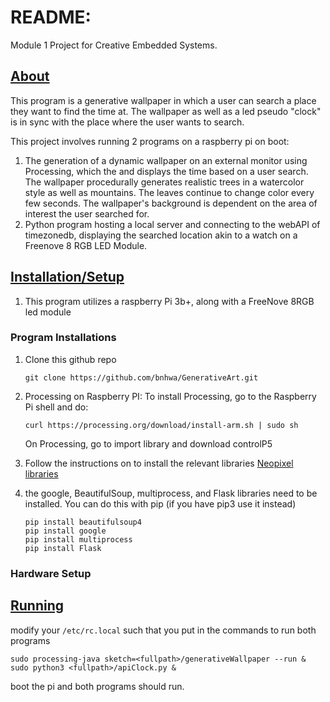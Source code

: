 # README:

Module 1 Project for Creative Embedded Systems.



## <u>About</u>

This program is a generative wallpaper in which a user can search a place they want to find the time at. The wallpaper as well as a led pseudo "clock" is in sync with the place where the user wants to search.

This project involves running 2 programs on a raspberry pi on boot: 

1. The generation of a dynamic wallpaper on an external monitor using Processing, which the and displays the time based on a user search. The wallpaper procedurally generates realistic trees in a watercolor style as well as mountains. The leaves continue to change color every few seconds. The wallpaper's background is dependent on the area of interest the user searched for.
2.  Python program hosting a local server and connecting to the webAPI of timezonedb, displaying the searched location  akin to a watch on a Freenove 8 RGB LED Module.   



## <u>Installation/Setup</u>

1. This program utilizes a raspberry Pi 3b+, along with a FreeNove 8RGB led module 

### Program Installations

1. Clone this github repo

   ```
   git clone https://github.com/bnhwa/GenerativeArt.git
   ```

   

2. Processing on Raspberry PI: To install Processing, go to the Raspberry Pi shell and do:

   ```
   curl https://processing.org/download/install-arm.sh | sudo sh
   ```

   On Processing, go to import library and download controlP5

3. Follow the instructions on to install the relevant libraries [Neopixel libraries](https://learn.adafruit.com/neopixels-on-raspberry-pi/overview )

4. the google, BeautifulSoup,  multiprocess, and Flask libraries need to be installed. You can do this with pip (if you have pip3 use it instead)

   ```
   pip install beautifulsoup4
   pip install google
   pip install multiprocess
   pip install Flask
   ```

   

### Hardware Setup



## <u>Running</u>

modify your `/etc/rc.local` such that you put in the commands to run both programs

```
sudo processing-java sketch=<fullpath>/generativeWallpaper --run &
sudo python3 <fullpath>/apiClock.py &
```

boot the pi and both programs should run. 

